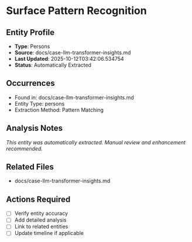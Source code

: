 # Surface Pattern Recognition

## Entity Profile
- **Type**: Persons
- **Source**: docs/case-llm-transformer-insights.md
- **Last Updated**: 2025-10-12T03:42:06.534754
- **Status**: Automatically Extracted

## Occurrences
- Found in: docs/case-llm-transformer-insights.md
- Entity Type: persons
- Extraction Method: Pattern Matching

## Analysis Notes
*This entity was automatically extracted. Manual review and enhancement recommended.*

## Related Files
- docs/case-llm-transformer-insights.md

## Actions Required
- [ ] Verify entity accuracy
- [ ] Add detailed analysis
- [ ] Link to related entities
- [ ] Update timeline if applicable
